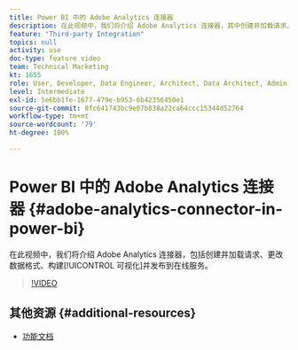 ```yaml
---
title: Power BI 中的 Adobe Analytics 连接器
description: 在此视频中，我们将介绍 Adobe Analytics 连接器，其中创建并加载请求、更改数据的格式、构建可视化并发布到在线服务。
feature: "Third-party Integration"
topics: null
activity: use
doc-type: feature video
team: Technical Marketing
kt: 1655
role: User, Developer, Data Engineer, Architect, Data Architect, Admin, Leader
level: Intermediate
exl-id: 5e6bb1fe-1677-479e-b953-6b42356450e1
source-git-commit: 8fc641743bc9e07b838a22ca64ccc15344d52764
workflow-type: tm+mt
source-wordcount: '79'
ht-degree: 100%

---
```


# Power BI 中的 Adobe Analytics 连接器 {#adobe-analytics-connector-in-power-bi}

在此视频中，我们将介绍 Adobe Analytics 连接器，包括创建并加载请求、更改数据格式、构建[!UICONTROL 可视化]并发布到在线服务。

>[!VIDEO](https://video.tv.adobe.com/v/37440/?quality=12&learn=on&captions=chi_hans)

## 其他资源 {#additional-resources}

* [功能文档](https://docs.microsoft.com/zh-cn/power-bi/desktop-connect-adobe-analytics)
